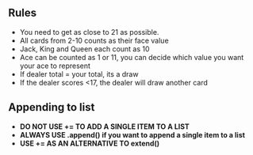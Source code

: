 ## Rules
- You need to get as close to 21 as possible.
- All cards from 2-10 counts as their face value
- Jack, King and Queen each count as 10
- Ace can be counted as 1 or 11, you can decide which value you want your ace to represent
- If dealer total = your total, its a draw
- If the dealer scores <17, the dealer will draw another card

## Appending to list
- **DO NOT USE += TO ADD A SINGLE ITEM TO A LIST**
- **ALWAYS USE .append() if you want to append a single item to a list**
- **USE += AS AN ALTERNATIVE TO extend()**